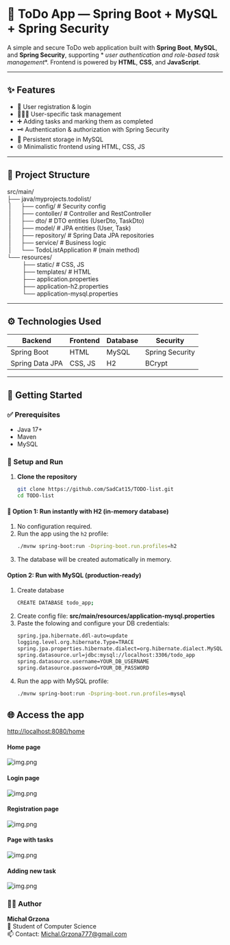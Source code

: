 # 📝 ToDo App — Spring Boot + MySQL + Spring Security

A simple and secure ToDo web application built with **Spring Boot**, **MySQL**, and **Spring Security**, supporting *
*user authentication and role-based task management**. Frontend is powered by **HTML**, **CSS**, and **JavaScript**.

---

## ✨ Features

- 🔐 User registration & login
- 🧑‍🤝‍🧑 User-specific task management
- ➕ Adding tasks and marking them as completed
- 🗝️ Authentication & authorization with Spring Security
- 💾 Persistent storage in MySQL
- 🌐 Minimalistic frontend using HTML, CSS, JS

---

## 📁 Project Structure

src/main/  
├── java/myprojects.todolist/  
&nbsp;|&nbsp;&nbsp;&nbsp;&nbsp;&nbsp;&nbsp;├── config/ # Security config  
&nbsp;|&nbsp;&nbsp;&nbsp;&nbsp;&nbsp;&nbsp;├── contoller/ # Controller and RestController  
&nbsp;|&nbsp;&nbsp;&nbsp;&nbsp;&nbsp;&nbsp;├── dto/ # DTO entities (UserDto, TaskDto)  
&nbsp;|&nbsp;&nbsp;&nbsp;&nbsp;&nbsp;&nbsp;├── model/ # JPA entities (User, Task)  
&nbsp;|&nbsp;&nbsp;&nbsp;&nbsp;&nbsp;&nbsp;├── repository/ # Spring Data JPA repositories  
&nbsp;|&nbsp;&nbsp;&nbsp;&nbsp;&nbsp;&nbsp;├── service/ # Business logic  
&nbsp;|&nbsp;&nbsp;&nbsp;&nbsp;&nbsp;&nbsp;└── TodoListApplication # (main method)  
└── resources/  
&nbsp;&nbsp;&nbsp;&nbsp;&nbsp;&nbsp;&nbsp;&nbsp;&nbsp;├── static/ # CSS, JS  
&nbsp;&nbsp;&nbsp;&nbsp;&nbsp;&nbsp;&nbsp;&nbsp;&nbsp;├── templates/ # HTML  
&nbsp;&nbsp;&nbsp;&nbsp;&nbsp;&nbsp;&nbsp;&nbsp;&nbsp;├── application.properties    
&nbsp;&nbsp;&nbsp;&nbsp;&nbsp;&nbsp;&nbsp;&nbsp;&nbsp;├── application-h2.properties    
&nbsp;&nbsp;&nbsp;&nbsp;&nbsp;&nbsp;&nbsp;&nbsp;&nbsp;└── application-mysql.properties


---

## ⚙️ Technologies Used

| Backend         | Frontend | Database | Security        |
|-----------------|----------|----------|-----------------|
| Spring Boot     | HTML     | MySQL    | Spring Security |
| Spring Data JPA | CSS, JS  | H2       | BCrypt          |

--- 

## 🚀 Getting Started

### ✅ Prerequisites

- Java 17+
- Maven
- MySQL

### 🔧 Setup and Run

1. **Clone the repository**
   ```bash
   git clone https://github.com/SadCat15/TODO-list.git
   cd TODO-list 

#### 🔹 Option 1: Run instantly with H2 (in-memory database)

1. No configuration required.
2. Run the app using the `h2` profile:
   ```bash
   ./mvnw spring-boot:run -Dspring-boot.run.profiles=h2
3. The database will be created automatically in memory.

#### Option 2: Run with MySQL (production-ready)

1. Create database
   ```bash
   CREATE DATABASE todo_app;
2. Create config file:
   **src/main/resources/application-mysql.properties**
3. Paste the folowing and configure your DB credentials:
   ```bash
   spring.jpa.hibernate.ddl-auto=update
   logging.level.org.hibernate.Type=TRACE
   spring.jpa.properties.hibernate.dialect=org.hibernate.dialect.MySQL8Dialect
   spring.datasource.url=jdbc:mysql://localhost:3306/todo_app
   spring.datasource.username=YOUR_DB_USERNAME
   spring.datasource.password=YOUR_DB_PASSWORD
4. Run the app with MySQL profile:
   ```bash
   ./mvnw spring-boot:run -Dspring-boot.run.profiles=mysql

## 🌐 Access the app
[http://localhost:8080/home](http://localhost:8080/home)

#### Home page
![img.png](docs/home-page.png)
#### Login page
![img.png](docs/login-page.png)
#### Registration page
![img.png](docs/registration-page.png)
#### Page with tasks
![img.png](docs/tasks-page.png)
#### Adding new task
![img.png](docs/add-task-page.png)

### 👨‍💻 Author
**Michał Grzona**  
📖 Student of Computer Science   
📫 Contact: Michal.Grzona777@gmail.com